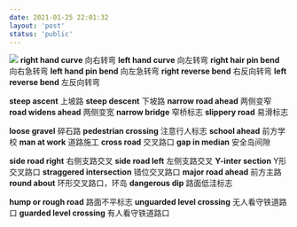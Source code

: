 ```yaml
---
date: 2021-01-25 22:01:32
layout: 'post'
status: 'public'
---
```

![](https://i.loli.net/2021/02/25/MVAgQE7dP6qSTKa.jpg)
**right hand curve** 向右转弯
**left hand curve** 向左转弯
**right hair pin bend** 向右急转弯
**left hand pin bend** 向左急转弯
**right reverse bend** 右反向转弯
**left reverse bend** 左反向转弯

**steep ascent** 上坡路
**steep descent** 下坡路
**narrow road ahead** 两侧变窄
**road widens ahead** 两侧变宽
**narrow bridge** 窄桥标志
**slippery road** 易滑标志

**loose gravel** 碎石路
**pedestrian crossing** 注意行人标志
**school ahead** 前方学校
**man at work** 道路施工
**cross road** 交叉路口
**gap in median** 安全岛间隙

**side road right** 右侧支路交叉
**side road left** 左侧支路交叉
**Y-inter section** Y形交叉路口
**straggered intersection** 错位交叉路口
**major road ahead** 前方主路
**round about** 环形交叉路口，环岛
**dangerous dip** 路面低洼标志

**hump or rough road** 路面不平标志
**unguarded level crossing** 无人看守铁道路口
**guarded level crossing** 有人看守铁道路口